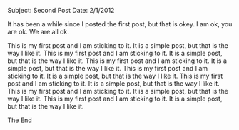 Subject: Second Post
Date: 2/1/2012

It has been a while since I posted the first post, but that is okey. I am ok, you are ok. We are all ok.

This is my first post and I am sticking to it. It is a simple post, but that is the way I like it. This is my first post and I am sticking to it. It is a simple post, but that is the way I like it. This is my first post and I am sticking to it. It is a simple post, but that is the way I like it. This is my first post and I am sticking to it. It is a simple post, but that is the way I like it. This is my first post and I am sticking to it. It is a simple post, but that is the way I like it. This is my first post and I am sticking to it. It is a simple post, but that is the way I like it. This is my first post and I am sticking to it. It is a simple post, but that is the way I like it.

The End
